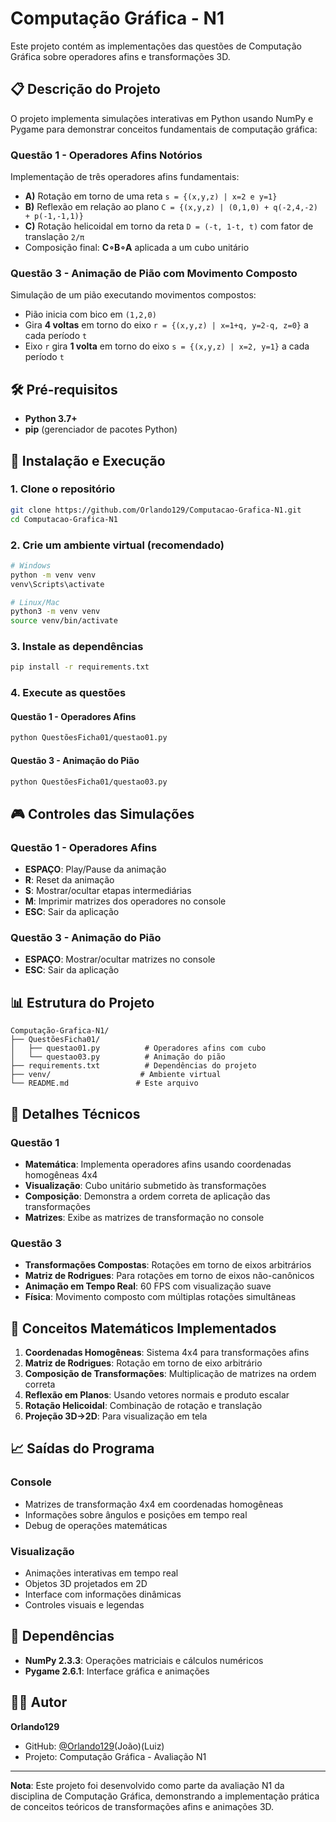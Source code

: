 # Computação Gráfica - N1

Este projeto contém as implementações das questões de Computação Gráfica sobre operadores afins e transformações 3D.

## 📋 Descrição do Projeto

O projeto implementa simulações interativas em Python usando NumPy e Pygame para demonstrar conceitos fundamentais de computação gráfica:

### Questão 1 - Operadores Afins Notórios
Implementação de três operadores afins fundamentais:
- **A)** Rotação em torno de uma reta `s = {(x,y,z) | x=2 e y=1}`
- **B)** Reflexão em relação ao plano `C = {(x,y,z) | (0,1,0) + q(-2,4,-2) + p(-1,-1,1)}`
- **C)** Rotação helicoidal em torno da reta `D = (-t, 1-t, t)` com fator de translação `2/π`
- Composição final: **C∘B∘A** aplicada a um cubo unitário

### Questão 3 - Animação de Pião com Movimento Composto
Simulação de um pião executando movimentos compostos:
- Pião inicia com bico em `(1,2,0)`
- Gira **4 voltas** em torno do eixo `r = {(x,y,z) | x=1+q, y=2-q, z=0}` a cada período `t`
- Eixo `r` gira **1 volta** em torno do eixo `s = {(x,y,z) | x=2, y=1}` a cada período `t`

## 🛠️ Pré-requisitos

- **Python 3.7+**
- **pip** (gerenciador de pacotes Python)

## 🚀 Instalação e Execução

### 1. Clone o repositório
```bash
git clone https://github.com/Orlando129/Computacao-Grafica-N1.git
cd Computacao-Grafica-N1
```

### 2. Crie um ambiente virtual (recomendado)
```bash
# Windows
python -m venv venv
venv\Scripts\activate

# Linux/Mac
python3 -m venv venv
source venv/bin/activate
```

### 3. Instale as dependências
```bash
pip install -r requirements.txt
```

### 4. Execute as questões

#### Questão 1 - Operadores Afins
```bash
python QuestõesFicha01/questao01.py
```

#### Questão 3 - Animação do Pião
```bash
python QuestõesFicha01/questao03.py
```

## 🎮 Controles das Simulações

### Questão 1 - Operadores Afins
- **ESPAÇO**: Play/Pause da animação
- **R**: Reset da animação
- **S**: Mostrar/ocultar etapas intermediárias
- **M**: Imprimir matrizes dos operadores no console
- **ESC**: Sair da aplicação

### Questão 3 - Animação do Pião
- **ESPAÇO**: Mostrar/ocultar matrizes no console
- **ESC**: Sair da aplicação

## 📊 Estrutura do Projeto

```
Computação-Grafica-N1/
├── QuestõesFicha01/
│   ├── questao01.py          # Operadores afins com cubo
│   └── questao03.py          # Animação do pião
├── requirements.txt          # Dependências do projeto
├── venv/                    # Ambiente virtual
└── README.md               # Este arquivo
```

## 🔬 Detalhes Técnicos

### Questão 1
- **Matemática**: Implementa operadores afins usando coordenadas homogêneas 4x4
- **Visualização**: Cubo unitário submetido às transformações
- **Composição**: Demonstra a ordem correta de aplicação das transformações
- **Matrizes**: Exibe as matrizes de transformação no console

### Questão 3
- **Transformações Compostas**: Rotações em torno de eixos arbitrários
- **Matriz de Rodrigues**: Para rotações em torno de eixos não-canônicos
- **Animação em Tempo Real**: 60 FPS com visualização suave
- **Física**: Movimento composto com múltiplas rotações simultâneas

## 🧮 Conceitos Matemáticos Implementados

1. **Coordenadas Homogêneas**: Sistema 4x4 para transformações afins
2. **Matriz de Rodrigues**: Rotação em torno de eixo arbitrário
3. **Composição de Transformações**: Multiplicação de matrizes na ordem correta
4. **Reflexão em Planos**: Usando vetores normais e produto escalar
5. **Rotação Helicoidal**: Combinação de rotação e translação
6. **Projeção 3D→2D**: Para visualização em tela

## 📈 Saídas do Programa

### Console
- Matrizes de transformação 4x4 em coordenadas homogêneas
- Informações sobre ângulos e posições em tempo real
- Debug de operações matemáticas

### Visualização
- Animações interativas em tempo real
- Objetos 3D projetados em 2D
- Interface com informações dinâmicas
- Controles visuais e legendas

## 🔧 Dependências

- **NumPy 2.3.3**: Operações matriciais e cálculos numéricos
- **Pygame 2.6.1**: Interface gráfica e animações

## 👨‍💻 Autor

**Orlando129**
- GitHub: [@Orlando129](https://github.com/Orlando129)(João)(Luiz)
- Projeto: Computação Gráfica - Avaliação N1

---

**Nota**: Este projeto foi desenvolvido como parte da avaliação N1 da disciplina de Computação Gráfica, demonstrando a implementação prática de conceitos teóricos de transformações afins e animações 3D.